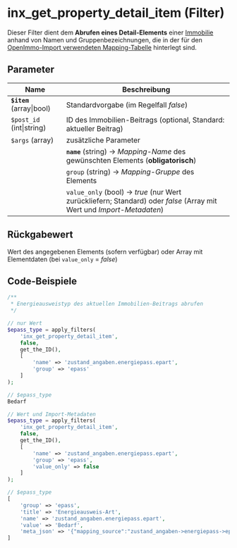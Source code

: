# inx_get_property_detail_item (Filter)

Dieser Filter dient dem **Abrufen eines Detail-Elements** einer [Immobilie](/beitragsarten-taxonomien) anhand von Namen und Gruppenbezeichnungen, die in der für den [OpenImmo-Import verwendeten Mapping-Tabelle](/schnellstart/import) hinterlegt sind.

[](_info_add_on_hooks.md ':include')

## Parameter

| Name | Beschreibung |
| ---- | ------------ |
| **`$item`** (array\|bool) | Standardvorgabe (im Regelfall *false*) |
| `$post_id` (int\|string) | ID des Immobilien-Beitrags (optional, Standard: aktueller Beitrag) |
| `$args` (array) | zusätzliche Parameter |
| | **`name`** (string) → *Mapping-Name* des gewünschten Elements (**obligatorisch**) |
| | `group` (string) → *Mapping-Gruppe* des Elements |
| | `value_only` (bool) → *true* (nur Wert zurückliefern; Standard) oder *false* (Array mit Wert und *Import-Metadaten*) |

## Rückgabewert

Wert des angegebenen Elements (sofern verfügbar) oder Array mit Elementdaten (bei `value_only` = *false*)

## Code-Beispiele

```php
/**
 * Energieausweistyp des aktuellen Immobilien-Beitrags abrufen
 */

// nur Wert
$epass_type = apply_filters(
	'inx_get_property_detail_item',
	false,
	get_the_ID(),
	[
		'name' => 'zustand_angaben.energiepass.epart',
		'group' => 'epass'
	]
);

// $epass_type
Bedarf

// Wert und Import-Metadaten
$epass_type = apply_filters(
	'inx_get_property_detail_item',
	false,
	get_the_ID(),
	[
		'name' => 'zustand_angaben.energiepass.epart',
		'group' => 'epass',
		'value_only' => false
	]
);

// $epass_type
[
	'group' => 'epass',
	'title' => 'Energieausweis-Art',
	'name' => 'zustand_angaben.energiepass.epart',
	'value' => 'Bedarf',
	'meta_json' => '{"mapping_source":"zustand_angaben->energiepass->epart","value_before_filter":"BEDARF"}'
]
```

[](_backlink.md ':include')